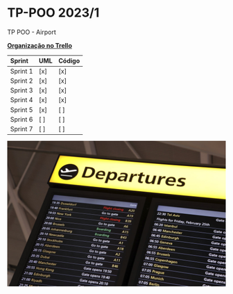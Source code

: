 # TP-POO 2023/1
TP POO - Airport

[**Organização no Trello**](https://trello.com/b/Ri7DyeY9)

Sprint | UML | Código 
:------------ | :-------------| :-------------
Sprint 1 |  [x]  |   [x]   
Sprint 2 |  [x]  |   [x]  
Sprint 3 |  [x]  |   [x]   
Sprint 4 |  [x]  |   [x]   
Sprint 5 |  [x]  |   [ ]   
Sprint 6 |  [ ]  |   [ ]  
Sprint 7 |  [ ]  |   [ ]  


![title](img/Airport.jpeg)
